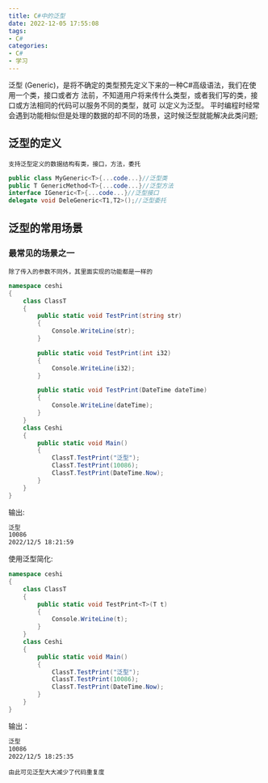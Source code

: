 ```yaml
---
title: C#中的泛型
date: 2022-12-05 17:55:08
tags:
- C#
categories:
- C#
- 学习
---
```


泛型 (Generic)，是将不确定的类型预先定义下来的一种C#高级语法，我们在使用一个类，接口或者方
法前，不知道用户将来传什么类型，或者我们写的类，接口或方法相同的代码可以服务不同的类型，就可
以定义为泛型。
平时编程时经常会遇到功能相似但是处理的数据的却不同的场景，这时候泛型就能解决此类问题;
<!--more-->

## 泛型的定义

    支持泛型定义的数据结构有类，接口，方法，委托

```c#
public class MyGeneric<T>{...code...}//泛型类
public T GenericMethod<T>{...code...}//泛型方法
interface IGeneric<T>{...code...}//泛型接口
delegate void DeleGeneric<T1,T2>();//泛型委托
```

## 泛型的常用场景

### 最常见的场景之一

    除了传入的参数不同外，其里面实现的功能都是一样的

```c#
namespace ceshi
{
    class ClassT
    {
        public static void TestPrint(string str)
        {
            Console.WriteLine(str);
        }

        public static void TestPrint(int i32)
        {
            Console.WriteLine(i32);
        }

        public static void TestPrint(DateTime dateTime)
        {
            Console.WriteLine(dateTime);
        }
    }
    class Ceshi
    {
        public static void Main()
        {
            ClassT.TestPrint("泛型");
            ClassT.TestPrint(10086);
            ClassT.TestPrint(DateTime.Now);
        }
    }
}
```

输出:

```cmd
泛型
10086
2022/12/5 18:21:59
```

使用泛型简化:

```c#
namespace ceshi
{
    class ClassT
    {
        public static void TestPrint<T>(T t)
        {
            Console.WriteLine(t);
        }
    }
    class Ceshi
    {
        public static void Main()
        {
            ClassT.TestPrint("泛型");
            ClassT.TestPrint(10086);
            ClassT.TestPrint(DateTime.Now);
        }
    }
}
```

输出：

```cmd
泛型
10086
2022/12/5 18:25:35
```

    由此可见泛型大大减少了代码重复度
